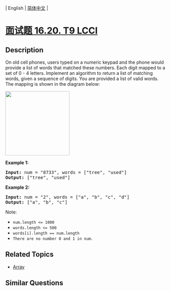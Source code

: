 
| English | [简体中文](README.md) |

# [面试题 16.20. T9 LCCI](https://leetcode-cn.com/problems/t9-lcci/)

## Description

<p>On old cell phones, users typed on a numeric keypad and the phone would provide a list of words that matched these numbers. Each digit mapped to a set of 0&nbsp;- 4 letters. Implement an algo&shy;rithm to return a list of matching words, given a sequence of digits. You are provided a list of valid words. The mapping is shown in the diagram below:</p>

<p><img src="https://assets.leetcode-cn.com/aliyun-lc-upload/original_images/17_telephone_keypad.png" style="width: 200px;" /></p>

<p><strong>Example 1:</strong></p>

<pre>
<strong>Input:</strong> num = &quot;8733&quot;, words = [&quot;tree&quot;, &quot;used&quot;]
<strong>Output:</strong> [&quot;tree&quot;, &quot;used&quot;]
</pre>

<p><strong>Example 2:</strong></p>

<pre>
<strong>Input:</strong> num = &quot;2&quot;, words = [&quot;a&quot;, &quot;b&quot;, &quot;c&quot;, &quot;d&quot;]
<strong>Output:</strong> [&quot;a&quot;, &quot;b&quot;, &quot;c&quot;]</pre>

<p>Note:</p>

<ul>
	<li><code>num.length &lt;= 1000</code></li>
	<li><code>words.length &lt;= 500</code></li>
	<li><code>words[i].length == num.length</code></li>
	<li><code>There are no number 0 and 1 in num</code>.</li>
</ul>


## Related Topics

- [Array](https://leetcode-cn.com/tag/array)

## Similar Questions


